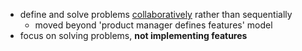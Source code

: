 - define and solve problems [collaboratively](https://www.svpg.com/beyond-lean-and-agile/) rather than sequentially
	- moved beyond 'product manager defines features' model
- focus on solving problems, **not implementing features**